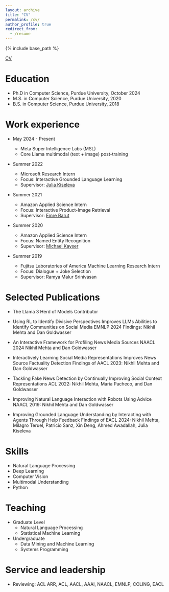 ```yaml
---
layout: archive
title: "CV"
permalink: /cv/
author_profile: true
redirect_from:
  - /resume
---
```


{% include base_path %}

[CV](https://hockeybro12.github.io/files/Resume.pdf)

Education
======
* Ph.D in Computer Science, Purdue University, October 2024
* M.S. in Computer Science, Purdue University, 2020
* B.S. in Computer Science, Purdue University, 2018

Work experience
======
* May 2024 - Present
  * Meta Super Intelligence Labs (MSL)
  * Core Llama multimodal (text + image) post-training

* Summer 2022
  * Microsoft Research Intern
  * Focus: Interactive Grounded Language Learning
  * Supervisor: [Julia Kiseleva](https://www.linkedin.com/in/julia-kiseleva-24842710/)

* Summer 2021
  * Amazon Applied Science Intern
  * Focus: Interactive Product-Image Retrieval
  * Supervisor: [Emre Barut](https://www.amazon.science/author/emre-barut)

* Summer 2020
  * Amazon Applied Science Intern
  * Focus: Named Entity Recognition
  * Supervisor: [Michael Kayser](https://www.amazon.science/author/michael-kayser)

* Summer 2019
  * Fujitsu Laboratories of America Machine Learning Research Intern
  * Focus: Dialogue + Joke Selection
  * Supervisor: Ramya Malur Srinivasan
  


Selected Publications
======
* The Llama 3 Herd of Models
  Contributor

* Using RL to Identify Divisive Perspectives Improves LLMs Abilities to Identify Communities on Social Media
  EMNLP 2024 Findings: Nikhil Mehta and Dan Goldwasser

* An Interactive Framework for Profiling News Media Sources 
  NAACL 2024 Nikhil Mehta and Dan Goldwasser

* Interactively Learning Social Media Representations Improves News Source Factuality Detection
  Findings of AACL 2023: Nikhil Mehta and Dan Goldwasser

* Tackling Fake News Detection by Continually Improving Social Context Representations
  ACL 2022: Nikhil Mehta, Maria Pacheco, and Dan Goldwasser

* Improving Natural Language Interaction with Robots Using Advice
  NAACL 2019: Nikhil Mehta and Dan Goldwasser

* Improving Grounded Language Understanding by Interacting with Agents Through Help Feedback
  Findings of EACL 2024: Nikhil Mehta, Milagro Teruel, Patricio Sanz, Xin Deng, Ahmed Awadallah, Julia Kiseleva

  
Skills
======
* Natural Language Processing
* Deep Learning
* Computer Vision
* Multimodal Understanding
* Python

Teaching
======
* Graduate Level
  * Natural Language Processing
  * Statistical Machine Learning
* Undergraduate
  * Data Mining and Machine Learning
  * Systems Programming


<!-- Talks
======
  <ul>{% for post in site.talks %}
    {% include archive-single-talk-cv.html %}
  {% endfor %}</ul>
   -->
<!-- Teaching
======
  <ul>{% for post in site.teaching %}
    {% include archive-single-cv.html %}
  {% endfor %}</ul> -->
  
Service and leadership
======
* Reviewing: ACL ARR, ACL, AACL, AAAI, NAACL, EMNLP, COLING, EACL
